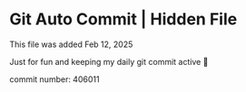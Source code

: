# Git Auto Commit | Hidden File

This file was added Feb 12, 2025

Just for fun and keeping my daily git commit active 🤪

commit number: 406011
